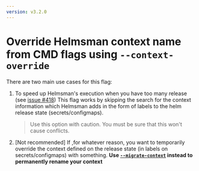 ```yaml
---
version: v3.2.0
---
```


# Override Helmsman context name from CMD flags using `--context-override`

There are two main use cases for this flag:

1. To speed up Helmsman's execution when you have too many release (see [issue #418](https://github.com/Praqma/helmsman/issues/418))
   This flag works by skipping the search for the context information which Helmsman adds in the form of labels to the helm release state (secrets/configmaps). 
   
   > Use this option with caution. You must be sure that this won't cause conflicts.

2. [Not recommended] If ,for whatever reason, you want to temporarily override the context defined on the release state (in labels on secrets/configmaps) with something. **Use [`--migrate-context`](migrate_contexts.md) instead to permanently rename your context**